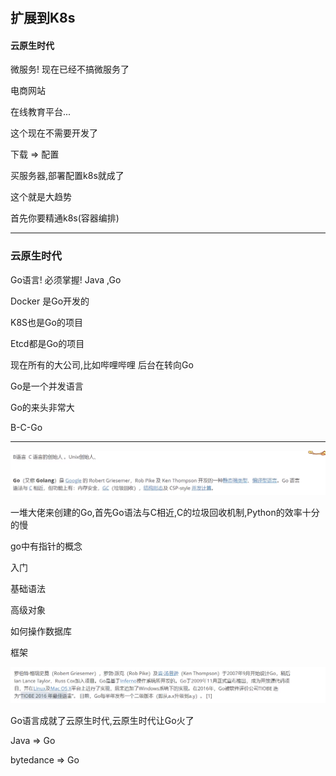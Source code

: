 
# 
## 扩展到K8s

#### 云原生时代



微服务! 现在已经不搞微服务了



电商网站

在线教育平台...



这个现在不需要开发了



下载 => 配置

买服务器,部署配置k8s就成了



这个就是大趋势

首先你要精通k8s(容器编排)

---

### 云原生时代

Go语言! 必须掌握! Java  ,Go

Docker 是Go开发的

K8S也是Go的项目

Etcd都是Go的项目



现在所有的大公司,比如哔哩哔哩 后台在转向Go

Go是一个并发语言

Go的来头非常大

B-C-Go

---

![1597886920672](14_docker_Docker%E5%AE%8C%E7%BB%93%E5%B1%95%E6%9C%9B.assets/1597886920672.png)



一堆大佬来创建的Go,首先Go语法与C相近,C的垃圾回收机制,Python的效率十分的慢

go中有指针的概念

入门

基础语法

高级对象

如何操作数据库

框架

![1597887009336](14_docker_Docker%E5%AE%8C%E7%BB%93%E5%B1%95%E6%9C%9B.assets/1597887009336.png)

Go语言成就了云原生时代,云原生时代让Go火了

Java => Go

bytedance => Go

